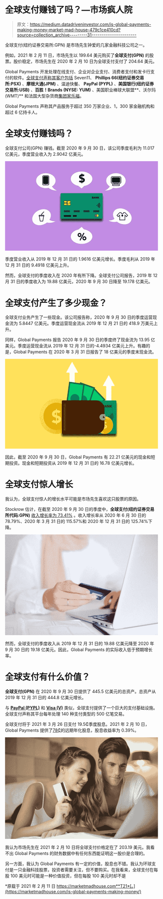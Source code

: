 # 全球支付赚钱了吗？—市场疯人院

> 原文：<https://medium.datadriveninvestor.com/is-global-payments-making-money-market-mad-house-479c1ce410cd?source=collection_archive---------31----------------------->

全球支付(纽约证券交易所:GPN) 是市场先生钟爱的几家金融科技公司之一。

例如，2021 年 2 月 11 日，市场先生以 199.64 美元购买了**全球支付(GPN)** 的股票。股价稳定，市场先生在 2020 年 2 月 10 日为全球支付支付了 204.64 美元。

Global Payments 开发处理在线支付、企业对企业支付、消费者支付和发卡行支付的软件。[全球支付声称其客户包括](https://www.globalpaymentsinc.com/en-gb) Seven11、 **Phillips 66(纽约证券交易所:PSX)** 、**摩根大通(JPM)** 、温迪快餐、 **PayPal (PYPL)** 、**美国银行(纽约证券交易所:USB)** 、**百胜！Brands (NYSE: YUM)** 、美国职业棒球大联盟**、沃尔玛(WMT)** 和法国大型杂货商[集团家乐福](https://www.carrefour.com/en)。

Global Payments 声称其产品服务于超过 350 万家企业、1，300 家金融机构和超过 6 亿持卡人。

# 全球支付赚钱吗？

全球支付公司(GPN) 赚钱。截至 2020 年 9 月 30 日，该公司季度毛利为 11.017 亿美元，季度营业收入为 2.9042 亿美元。

![](img/d47eaae26a7fc6b3c5f012edf7e1227c.png)

季度营业收入从 2019 年 12 月 31 日的 1.9616 亿美元增长。季度毛利从 2019 年 12 月 31 日的 9.4918 亿美元上升。

然而，全球支付的季度收入在 2020 年有所下降。全球支付公司报告，2019 年 12 月 31 日的季度收入为 19.88 亿美元，2020 年 9 月 30 日降至 19.178 亿美元。

# 全球支付产生了多少现金？

全球支付业务产生了一些现金。该公司报告称，2020 年 9 月 30 日的季度运营现金流为 5.8447 亿美元。季度运营现金流从 2019 年 12 月 21 日的 418.9 万美元上升。

同样，Global Payments 报告 2020 年 9 月 30 日的季度终了现金流为 13.95 亿美元。季度运营现金流从 2019 年 12 月 31 日的-4.4934 亿美元上升。有趣的是，Global Payments 在 2020 年 3 月 31 日报告了 18 亿美元的季度末现金流。

![](img/e070e1d97a4a9df9287087306eb51c03.png)

因此，截至 2020 年 9 月 30 日，Global Payments 有 22.21 亿美元的现金和短期投资。现金和短期投资从 2019 年 12 月 31 日的 16.78 亿美元增长。

# 全球支付惊人增长

我认为，全球支付惊人的增长水平可能是市场先生喜欢这只股票的原因。

Stockrow 估计，在截至 2020 年 9 月 30 日的季度中，**全球支付(纽约证券交易所代码:GPN)** [收入增长率为 73.41%](https://stockrow.com/GPN/financials/income/quarterly) 。收入增长率从 2020 年 6 月 30 日的 78.79%、2020 年 3 月 31 日的 115.57%和 2020 年 12 月 31 日的 125.74%下降。

![](img/39718a40e4e539e463698969be3ac14b.png)

然而，全球支付的季度收入从 2019 年 12 月 31 日的 19.88 亿美元降至 2020 年 9 月 30 日的 19.18 亿美元。因此，Global Payments 的实际收入低于预期增长率。

# 全球支付有什么价值？

**全球支付(GPN)** 在 2020 年 9 月 30 日提供了 445.5 亿美元的总资产。总资产从 2019 年 12 月 31 日的 444.8 亿美元增长。

与 [**PayPal (PYPL)**](https://marketmadhouse.com/can-paypal-pypl-make-money-from-cryptocurrency/) 和 [**Visa (V)**](https://marketmadhouse.com/is-visa-nyse-v-the-perfect-stock-for-the-coronavirus-age/) 类似，全球支付提供了一个巨大的支付基础设施。全球支付声称其平台每年处理 140 种支付类型的 500 亿笔交易。

全球支付将于 2021 年 3 月 26 日支付 19.5₵季度股息。2021 年 2 月 10 日，Global Payments 提供了[78₵](https://www.dividend.com/stocks/financials/specialty-finance/consumer-finance/gpn-global-payments/)的远期年化股息，股息收益率为 0.39%。

![](img/c6aab788fd5ad3ee3a2cc02fa9f21974.png)

我认为市场先生在 2021 年 2 月 10 日将全球支付价格定在了 203.19 美元。我看不出 Global Payments 的财务数据中有任何东西能证明这一股价是合理的。

另一方面，我认为 Global Payments 有一定的价值，股息也不错。我认为环球支付是一只金融科技股票，投资者需要关注，但不要购买。在我看来，全球支付在每股 100 美元时可能是一种价值投资，但在每股 100 美元时却不是

*原载于 2021 年 2 月 11 日 https://marketmadhouse.com**T21*[。](https://marketmadhouse.com/is-global-payments-making-money/)
